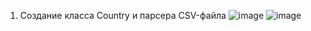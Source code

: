 1) Создание класса Country и парсера CSV-файла
![image](https://user-images.githubusercontent.com/75910420/147369692-a67687b2-c954-4920-8def-fefa7faf58f0.png)
![image](https://user-images.githubusercontent.com/75910420/147369701-ccba7314-498c-4ab0-9d5b-32cd50005a02.png)
